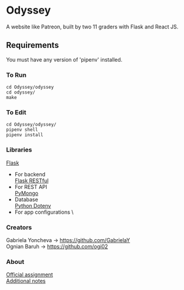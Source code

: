 # Odyssey
A website like Patreon, built by two 11 graders with Flask and React JS.

## Requirements
You must have any version of 'pipenv' installed.

### To Run
```
cd Odyssey/odyssey
cd odyssey/
make
```

### To Edit
```
cd Odyssey/odyssey/
pipenv shell
pipenv install
```

### Libraries

[Flask](https://flask.palletsprojects.com/en/1.1.x/)
- For backend
\
[Flask RESTful](https://flask-restful.readthedocs.io/en/latest/)
- For REST API
\
[PyMongo](https://api.mongodb.com/python/current/tutorial.html)
- Database 
\
[Python Dotenv](https://pypi.org/project/python-dotenv/)
- For app configurations
\

### Creators
Gabriela Yoncheva -> https://github.com/GabrielaY \
Ognian Baruh -> https://github.com/ogi02

### About
[Official assignment](https://docs.google.com/document/d/1fe4PTeQvuJQCtzLAepiWgYKQRrgO0HffOD3cP5iOwkI/edit?usp=sharing) \
[Additional notes](https://docs.google.com/document/d/1MGU3UjkklhmtIZYOXibMGOLQSNI5sJdpi29l_KBRsfU/edit)